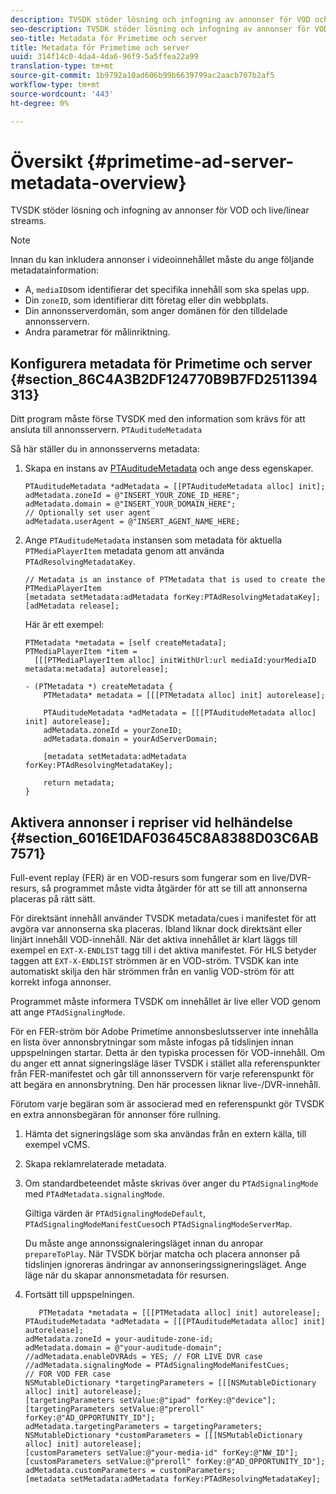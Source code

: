 ```yaml
---
description: TVSDK stöder lösning och infogning av annonser för VOD och live/linear streams.
seo-description: TVSDK stöder lösning och infogning av annonser för VOD och live/linear streams.
seo-title: Metadata för Primetime och server
title: Metadata för Primetime och server
uuid: 314f14c0-4da4-4da6-96f9-5a5ffea22a99
translation-type: tm+mt
source-git-commit: 1b9792a10ad606b99b6639799ac2aacb707b2af5
workflow-type: tm+mt
source-wordcount: '443'
ht-degree: 0%

---
```



# Översikt {#primetime-ad-server-metadata-overview}

TVSDK stöder lösning och infogning av annonser för VOD och live/linear streams.

>[!NOTE]
>
>Innan du kan inkludera annonser i videoinnehållet måste du ange följande metadatainformation:
>
>* A, `mediaID`som identifierar det specifika innehåll som ska spelas upp.
>* Din `zoneID`, som identifierar ditt företag eller din webbplats.
>* Din annonsserverdomän, som anger domänen för den tilldelade annonsservern.
>* Andra parametrar för målinriktning.

>



## Konfigurera metadata för Primetime och server {#section_86C4A3B2DF124770B9B7FD2511394313}

Ditt program måste förse TVSDK med den information som krävs för att ansluta till annonsservern. `PTAuditudeMetadata`

Så här ställer du in annonsserverns metadata:

1. Skapa en instans av [PTAuditudeMetadata](https://help.adobe.com/en_US/primetime/api/psdk/appledoc/Classes/PTAuditudeMetadata.html) och ange dess egenskaper.

   ```
   PTAuditudeMetadata *adMetadata = [[PTAuditudeMetadata alloc] init];  
   adMetadata.zoneId = @"INSERT_YOUR_ZONE_ID_HERE"; 
   adMetadata.domain = @"INSERT_YOUR_DOMAIN_HERE"; 
   // Optionally set user agent 
   adMetadata.userAgent = @"INSERT_AGENT_NAME_HERE; 
   ```

1. Ange `PTAuditudeMetadata` instansen som metadata för aktuella `PTMediaPlayerItem` metadata genom att använda `PTAdResolvingMetadataKey`.

   ```
   // Metadata is an instance of PTMetadata that is used to create the PTMediaPlayerItem 
   [metadata setMetadata:adMetadata forKey:PTAdResolvingMetadataKey];  
   [adMetadata release];
   ```

   Här är ett exempel:

   ```
   PTMetadata *metadata = [self createMetadata]; 
   PTMediaPlayerItem *item =  
     [[[PTMediaPlayerItem alloc] initWithUrl:url mediaId:yourMediaID metadata:metadata] autorelease]; 
   
   - (PTMetadata *) createMetadata { 
       PTMetadata* metadata = [[[PTMetadata alloc] init] autorelease]; 
   
       PTAuditudeMetadata *adMetadata = [[[PTAuditudeMetadata alloc] init] autorelease];  
       adMetadata.zoneId = yourZoneID; 
       adMetadata.domain = yourAdServerDomain; 
   
       [metadata setMetadata:adMetadata forKey:PTAdResolvingMetadataKey]; 
   
       return metadata; 
   }
   ```

## Aktivera annonser i repriser vid helhändelse {#section_6016E1DAF03645C8A8388D03C6AB7571}

Full-event replay (FER) är en VOD-resurs som fungerar som en live/DVR-resurs, så programmet måste vidta åtgärder för att se till att annonserna placeras på rätt sätt.

För direktsänt innehåll använder TVSDK metadata/cues i manifestet för att avgöra var annonserna ska placeras. Ibland liknar dock direktsänt eller linjärt innehåll VOD-innehåll. När det aktiva innehållet är klart läggs till exempel en `EXT-X-ENDLIST` tagg till i det aktiva manifestet. För HLS betyder taggen att `EXT-X-ENDLIST` strömmen är en VOD-ström. TVSDK kan inte automatiskt skilja den här strömmen från en vanlig VOD-ström för att korrekt infoga annonser.

Programmet måste informera TVSDK om innehållet är live eller VOD genom att ange `PTAdSignalingMode`.

För en FER-ström bör Adobe Primetime annonsbeslutsserver inte innehålla en lista över annonsbrytningar som måste infogas på tidslinjen innan uppspelningen startar. Detta är den typiska processen för VOD-innehåll. Om du anger ett annat signeringsläge läser TVSDK i stället alla referenspunkter från FER-manifestet och går till annonsservern för varje referenspunkt för att begära en annonsbrytning. Den här processen liknar live-/DVR-innehåll.

Förutom varje begäran som är associerad med en referenspunkt gör TVSDK en extra annonsbegäran för annonser före rullning.

1. Hämta det signeringsläge som ska användas från en extern källa, till exempel vCMS.
1. Skapa reklamrelaterade metadata.
1. Om standardbeteendet måste skrivas över anger du `PTAdSignalingMode` med `PTAdMetadata.signalingMode`.

   Giltiga värden är `PTAdSignalingModeDefault`, `PTAdSignalingModeManifestCues`och `PTAdSignalingModeServerMap`.

   Du måste ange annonssignaleringsläget innan du anropar `prepareToPlay`. När TVSDK börjar matcha och placera annonser på tidslinjen ignoreras ändringar av annonseringssigneringsläget. Ange läge när du skapar annonsmetadata för resursen.

1. Fortsätt till uppspelningen.

   ```
      PTMetadata *metadata = [[[PTMetadata alloc] init] autorelease]; 
   PTAuditudeMetadata *adMetadata = [[[PTAuditudeMetadata alloc] init] autorelease]; 
   adMetadata.zoneId = your-auditude-zone-id; 
   adMetadata.domain = @"your-auditude-domain"; 
   //adMetadata.enableDVRAds = YES; // FOR LIVE DVR case 
   //adMetadata.signalingMode = PTAdSignalingModeManifestCues;  
   // FOR VOD FER case 
   NSMutableDictionary *targetingParameters = [[[NSMutableDictionary alloc] init] autorelease]; 
   [targetingParameters setValue:@"ipad" forKey:@"device"]; 
   [targetingParameters setValue:@"preroll" forKey:@"AD_OPPORTUNITY_ID"]; 
   adMetadata.targetingParameters = targetingParameters; 
   NSMutableDictionary *customParameters = [[[NSMutableDictionary alloc] init] autorelease]; 
   [customParameters setValue:@"your-media-id" forKey:@"NW_ID"]; 
   [customParameters setValue:@"preroll" forKey:@"AD_OPPORTUNITY_ID"]; 
   adMetadata.customParameters = customParameters; 
   [metadata setMetadata:adMetadata forKey:PTAdResolvingMetadataKey]; 
   ```

